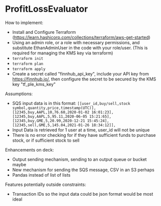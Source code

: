 ﻿# ProfitLossEvaluator

How to implement:
* Install and Configure Terraform (https://learn.hashicorp.com/collections/terraform/aws-get-started)
* Using an admin role, or a role with necessary permissions, and substitute EthanAdminUser in the code with your role/user. (This is required for managing the KMS key via terraform)
* `terraform init`
* `terraform plan`
* `terraform apply`
* Create a secret called "finnhub_api_key", include your API key from https://finnhub.io/, then configure the secret to be secured by the KMS key "tf_ple_kms_key" 

Assumptions:
* SQS input data is in this format: `[[user_id,buy/sell,stock symbol,quantity,price,timestamp(UTC)],[12345,buy,AAPL,10,76.60,2020-01-02 16:01:23],[12345,buy,AAPL,5,95.11,2020-06-05 15:21:65],[12345,buy,GME,5,20.99,2020-12-21 15:45:24],[12345,sell,GME,5,145.04,2021-01-26 18:34:12]],`
* Input Data is retrieved for 1 user at a time, user_id will not be unique
* There is no error checking for if they have sufficient funds to purchase stock, or if sufficient stock to sell

Enhancements on deck:
* Output sending mechanism, sending to an output queue or bucket maybe
* New mechanism for sending the SQS message, CSV in an S3 perhaps
* Pandas instead of list of lists

Features potentially outside constraints:
* Transaction IDs so the input data could be json format would be most ideal
